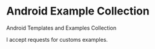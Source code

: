 # Android Example Collection
Android Templates and Examples Collection

I accept requests for customs examples.
